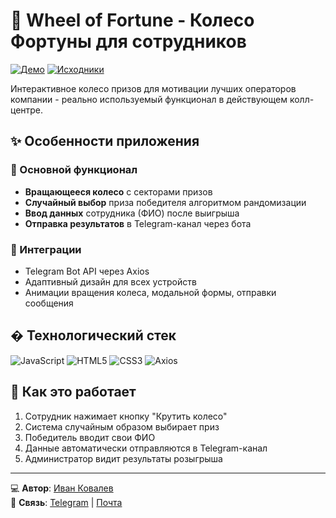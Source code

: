 # 🎡 Wheel of Fortune - Колесо Фортуны для сотрудников

[![Демо](https://img.shields.io/badge/-ДЕМО-FF6384?style=for-the-badge&logo=google-chrome&logoColor=white)](https://ivkovalevv.github.io/wheel-of-fortune/)
[![Исходники](https://img.shields.io/badge/-ИСХОДНИКИ-181717?style=for-the-badge&logo=github&logoColor=white)](https://github.com/ivkovalevv/wheel-of-fortune)

Интерактивное колесо призов для мотивации лучших операторов компании - реально используемый функционал в действующем колл-центре.

## ✨ Особенности приложения

### 🎰 Основной функционал
- **Вращающееся колесо** с секторами призов
- **Случайный выбор** приза победителя алгоритмом рандомизации
- **Ввод данных** сотрудника (ФИО) после выигрыша
- **Отправка результатов** в Telegram-канал через бота

### 📲 Интеграции
- Telegram Bot API через Axios
- Адаптивный дизайн для всех устройств
- Анимации вращения колеса, модальной формы, отправки сообщения

## � Технологический стек

![JavaScript](https://img.shields.io/badge/-JavaScript-F7DF1E?style=for-the-badge&logo=javascript&logoColor=black)
![HTML5](https://img.shields.io/badge/-HTML5-E34F26?style=for-the-badge&logo=html5&logoColor=white)
![CSS3](https://img.shields.io/badge/-CSS3-1572B6?style=for-the-badge&logo=css3&logoColor=white)
![Axios](https://img.shields.io/badge/-Axios-5A29E4?style=for-the-badge&logo=axios&logoColor=white)

## 🚀 Как это работает

1. Сотрудник нажимает кнопку "Крутить колесо"
2. Система случайным образом выбирает приз
3. Победитель вводит свои ФИО
4. Данные автоматически отправляются в Telegram-канал
5. Администратор видит результаты розыгрыша

---

💻 **Автор**: [Иван Ковалев](https://kovalev-site.ru)  
📩 **Связь**: [Telegram](https://t.me/x_kovalev) | [Почта](mailto:ivkovalevv@gmail.ru)
